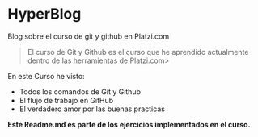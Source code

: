 # HyperBlog
Blog sobre el curso de git y github en Platzi.com
>El curso de Git y Github es el curso que he aprendido actualmente dentro de las herramientas de Platzi.com>

En este Curso he visto:
* Todos los comandos de Git y Github
* El flujo de trabajo en GitHub
* El verdadero amor por las buenas practicas

**Este Readme.md es parte de los ejercicios implementados en el curso.**

